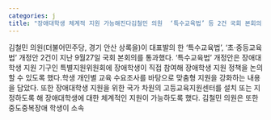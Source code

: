 ```yaml
---
categories: j
title: "장애대학생 체계적 지원 가능해진다김철민 의원  ‘특수교육법’ 등 2건 국회 본회의 통과"
---
```

김철민 의원(더불어민주당, 경기 안산 상록을)이 대표발의 한 ‘특수교육법’, ‘초·중등교육법’ 개정안 2건이 지난 9월27일 국회 본회의를 통과했다. ‘특수교육법’ 개정안은 장애대학생 지원 기구인 특별지원위원회에 장애학생이 직접 참여해 장애학생 지원 정책을 논의할 수 있도록 했다.학생 개인별 교육 수요조사를 바탕으로 맞춤형 지원을 강화하는 내용을 담았다. 또한 장애대학생 지원을 위한 국가 차원의 고등교육지원센터를 설치 또는 지정하도록 해 장애대학생에 대한 체계적인 지원이 가능하도록 했다. 김철민 의원은 또한 중도중복장애 학생이 소속